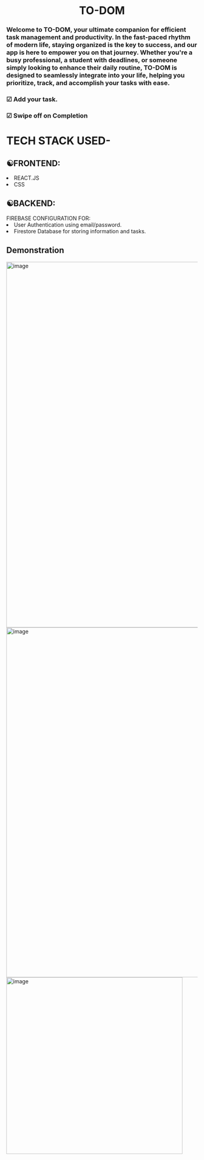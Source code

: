 <H1><center>TO-DOM</center></H1>
<H3>Welcome to TO-DOM, your ultimate companion for efficient task management and productivity. In the fast-paced rhythm of modern life, staying organized is the key to success, and our app is here to empower you on that journey. Whether you're a busy professional, a student with deadlines, or someone simply looking to enhance their daily routine, TO-DOM is designed to seamlessly integrate into your life, helping you prioritize, track, and accomplish your tasks with ease. </H3>
<h3>☑ Add your task.</h3>
<h3>☑ Swipe off on Completion</h3> 
<h1>TECH STACK USED-</h1>
<H2><B>☯FRONTEND:</B></H2>
<li>REACT.JS </li>
<li>CSS </li>
<H2><B>☯BACKEND:</B></H2>
FIREBASE CONFIGURATION FOR: 
<li>User Authentication using email/password.</li>
<li>Firestore Database for storing information and tasks.</li>
<h2>Demonstration</h2>
<img width="960" alt="image" src="https://github.com/KhushiAgarwal22/TO-DO-LIST/assets/121626411/a2135909-a210-4942-8299-81d35e859840">
<img width="919" alt="image" src="https://github.com/KhushiAgarwal22/TO-DO-LIST/assets/121626411/f8fbe785-4c06-49f6-a721-c4f6bb01dd96">
<img width="464" alt="image" src="https://github.com/KhushiAgarwal22/TO-DO-LIST/assets/121626411/4182d20a-2c7a-42b7-bedf-d12579d95bb5">



